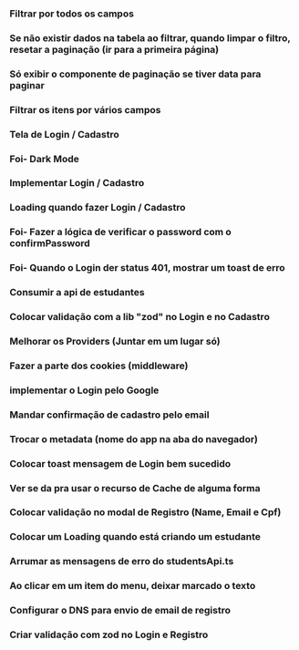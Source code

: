 ### Filtrar por todos os campos

### Se não existir dados na tabela ao filtrar, quando limpar o filtro, resetar a paginação (ir para a primeira página)

### Só exibir o componente de paginação se tiver data para paginar

### Filtrar os itens por vários campos

### Tela de Login / Cadastro

### Foi- Dark Mode

### Implementar Login / Cadastro

### Loading quando fazer Login / Cadastro

### Foi- Fazer a lógica de verificar o password com o confirmPassword

### Foi- Quando o Login der status 401, mostrar um toast de erro

### Consumir a api de estudantes

### Colocar validação com a lib "zod" no Login e no Cadastro

### Melhorar os Providers (Juntar em um lugar só)

### Fazer a parte dos cookies (middleware)

### implementar o Login pelo Google

### Mandar confirmação de cadastro pelo email

### Trocar o metadata (nome do app na aba do navegador)

### Colocar toast mensagem de Login bem sucedido

### Ver se da pra usar o recurso de Cache de alguma forma

### Colocar validação no modal de Registro (Name, Email e Cpf)

### Colocar um Loading quando está criando um estudante

### Arrumar as mensagens de erro do studentsApi.ts

### Ao clicar em um item do menu, deixar marcado o texto

### Configurar o DNS para envio de email de registro

### Criar validação com zod no Login e Registro